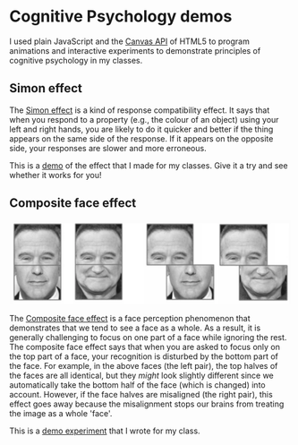 # Cognitive Psychology demos

I used plain JavaScript and the [Canvas API](https://developer.mozilla.org/en-US/docs/Web/API/Canvas_API) of HTML5 to program animations and interactive experiments to demonstrate principles of cognitive psychology in my classes. 

## Simon effect

The [Simon effect](https://en.wikipedia.org/wiki/Simon_effect) is a kind of response compatibility effect. It says that when you respond to a property (e.g., the colour of an object) using your left and right hands, you are likely to do it quicker and better if the thing appears on the same side of the response. If it appears on the opposite side, your responses are slower and more erroneous.

This is a <ins>[demo](https://louiskhchan.github.io/class-demos/simon_effect/)</ins> of the effect that I made for my classes. Give it a try and see whether it works for you!

## Composite face effect

![composite face effect](composite_effect_fig.png)

The [Composite face effect](https://link.springer.com/article/10.3758/s13423-016-1131-5) is a face perception phenomenon that demonstrates that we tend to see a face as a whole. As a result, it is generally challenging to focus on one part of a face while ignoring the rest. The composite face effect says that when you are asked to focus only on the top part of a face, your recognition is disturbed by the bottom part of the face. For example, in the above faces (the left pair), the top halves of the faces are all identical, but they *might* look slightly different since we automatically take the bottom half of the face (which is changed) into account. However, if the face halves are misaligned (the right pair), this effect goes away because the misalignment stops our brains from treating the image as a whole 'face'.

This is a [demo experiment](https://louiskhchan.github.io/class-demos/composite_effect/index.htm?id=testuser) that I wrote for my class.


